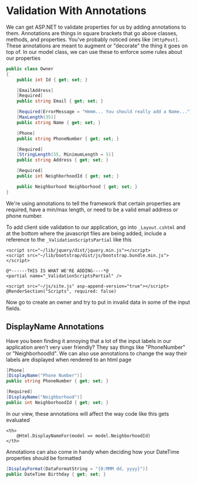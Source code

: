 # Validation With Annotations

We can get ASP.<span>NET</span> to validate properties for us by adding annotations to them. Annotations are things in square brackets that go above classes, methods, and properties. You've probably noticed ones like `[HttpPost]`. These annotations are meant to augment or "decorate" the thing it goes on top of. In our model class, we can use these to enforce some rules about our properties

```csharp
public class Owner
{
    public int Id { get; set; }

    [EmailAddress]
    [Required]
    public string Email { get; set; }

    [Required(ErrorMessage = "Hmmm... You should really add a Name...")]
    [MaxLength(35)]
    public string Name { get; set; }

    [Phone]
    public string PhoneNumber { get; set; }

    [Required]
    [StringLength(55, MinimumLength = 5)]
    public string Address { get; set; }

    [Required]
    public int NeighborhoodId { get; set; }

    public Neighborhood Neighborhood { get; set; }
}
```

We're using annotations to tell the framework that certain properties are required, have a min/max length, or need to be a valid email address or phone number.

To add client side validation to our application, go into `_Layout.cshtml` and at the bottom where the javascript files are being added, include a reference to the `_ValidationScriptsPartial` like this

```html+razor
<script src="~/lib/jquery/dist/jquery.min.js"></script>
<script src="~/lib/bootstrap/dist/js/bootstrap.bundle.min.js"></script>

@*------THIS IS WHAT WE'RE ADDING----*@
<partial name="_ValidationScriptsPartial" /> 

<script src="~/js/site.js" asp-append-version="true"></script>
@RenderSection("Scripts", required: false)
```

Now go to create an owner and try to put in invalid data in some of the input fields.

## DisplayName Annotations

Have you been finding it annoying that a lot of the input labels in our application aren't very user friendly? They say things like "PhoneNumber" or "NeighborhoodId". We can also use annotations to change the way their labels are displayed when rendered to an html page


```csharp
[Phone]
[DisplayName("Phone Number")]
public string PhoneNumber { get; set; }

[Required]
[DisplayName("Neighborhood")]
public int NeighborhoodId { get; set; }
```

In our view, these annotations will affect the way code like this gets evaluated

```html+razor
<th>
    @Html.DisplayNameFor(model => model.NeighborhoodId)
</th>
```

Annotations can also come in handy when deciding how your DateTime properties should be formatted

```csharp
[DisplayFormat(DataFormatString = "{0:MMM dd, yyyy}")]
public DateTime Birthday { get; set; }
```


